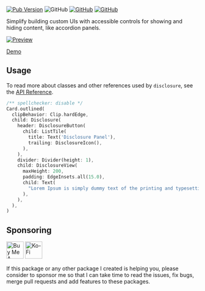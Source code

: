 [![Pub Version](https://img.shields.io/pub/v/disclosure)](https://pub.dev/packages/disclosure) ![GitHub](https://img.shields.io/github/license/davigmacode/flutter_disclosure) [![GitHub](https://badgen.net/badge/icon/buymeacoffee?icon=buymeacoffee&color=yellow&label)](https://www.buymeacoffee.com/davigmacode) [![GitHub](https://badgen.net/badge/icon/ko-fi?icon=kofi&color=red&label)](https://ko-fi.com/davigmacode)

Simplify building custom UIs with accessible controls for showing and hiding content, like accordion panels.

[![Preview](https://github.com/davigmacode/flutter_disclosure/raw/main/media/preview.gif)](https://davigmacode.github.io/flutter_disclosure)

[Demo](https://davigmacode.github.io/flutter_disclosure)

## Usage

To read more about classes and other references used by `disclosure`, see the [API Reference](https://pub.dev/documentation/disclosure/latest/).

```dart
/** spellchecker: disable */
Card.outlined(
  clipBehavior: Clip.hardEdge,
  child: Disclosure(
    header: DisclosureButton(
      child: ListTile(
        title: Text('Disclosure Panel'),
        trailing: DisclosureIcon(),
      ),
    ),
    divider: Divider(height: 1),
    child: DisclosureView(
      maxHeight: 200,
      padding: EdgeInsets.all(15.0),
      child: Text(
        "Lorem Ipsum is simply dummy text of the printing and typesetting industry. Lorem Ipsum has been the industry's standard dummy text ever since the 1500s, when an unknown printer took a galley of type and scrambled it to make a type specimen book. It has survived not only five centuries, but also the leap into electronic typesetting, remaining essentially unchanged. It was popularised in the 1960s with the release of Letraset sheets containing Lorem Ipsum passages, and more recently with desktop publishing software like Aldus PageMaker including versions of Lorem Ipsum.",
      ),
    ),
  ),
)
```

## Sponsoring

<a href="https://www.buymeacoffee.com/davigmacode" target="_blank"><img src="https://cdn.buymeacoffee.com/buttons/v2/default-yellow.png" alt="Buy Me A Coffee" height="45"></a>
<a href="https://ko-fi.com/davigmacode" target="_blank"><img src="https://storage.ko-fi.com/cdn/brandasset/kofi_s_tag_white.png" alt="Ko-Fi" height="45"></a>

If this package or any other package I created is helping you, please consider to sponsor me so that I can take time to read the issues, fix bugs, merge pull requests and add features to these packages.